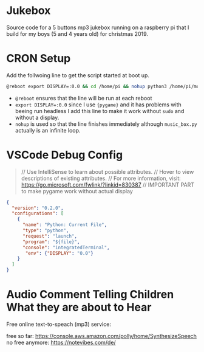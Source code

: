 # Jukebox 

Source code for a 5 buttons mp3 jukebox running on a raspberry pi that I build for my boys (5 and 4 years old) for christmas 2019. 



# CRON Setup 

Add the follwoing line to get the script started at boot up.

```bash
@reboot export DISPLAY=:0.0 && cd /home/pi && nohup python3 /home/pi/musicbox/music_box.py &
```

- `@reboot` ensures that the line will be run at each reboot
- `export DISPLAY=:0.0` since I use `{pygame}` and it has problems with beeing run headless I add this line to make it work without `sudo` and without a display. 
- `nohup` is used so that the line finishes immediately although `music_box.py` actually is an infinite loop.


# VSCode Debug Config

>   // Use IntelliSense to learn about possible attributes.
>  // Hover to view descriptions of existing attributes.
>  // For more information, visit: https://go.microsoft.com/fwlink/?linkid=830387
>  // IMPORTANT PART to make pygame work without actual display

```JSON
{
  "version": "0.2.0",
  "configurations": [
    {
      "name": "Python: Current File",
      "type": "python",
      "request": "launch",
      "program": "${file}",
      "console": "integratedTerminal",
       "env": {"DISPLAY": "0.0"}
    }
  ]
}
```


# Audio Comment Telling Children What they are about to Hear

Free online text-to-speach (mp3) service:

free so far: https://console.aws.amazon.com/polly/home/SynthesizeSpeech
no free anymore: https://notevibes.com/de/
